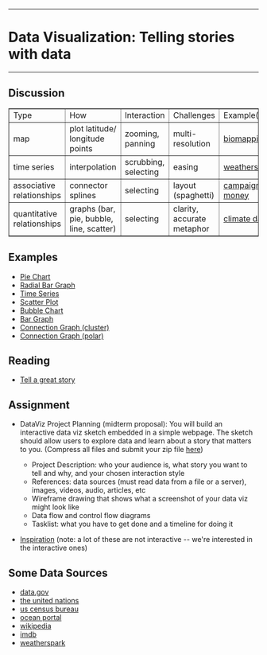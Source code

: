 --------------------------------

# Data Visualization: Telling stories with data
--------------------------------

## Discussion


<table border="1">

<tr><td> Type </td><td> How </td><td> Interaction </td><td> Challenges </td><td> Example(s) </td></tr>

<tr><td> map </td><td> plot latitude/ longitude points </td><td> zooming, panning </td><td> multi-resolution </td><td> <a href="http://www.sf.biomapping.net/map.htm">biomapping</a> </td></tr>

<tr><td> time series </td><td> interpolation </td><td> scrubbing, selecting </td><td> easing </td><td> <a href="http://weatherspark.com">weatherspark</a> </td></tr>

<tr><td> associative relationships </td><td> connector splines </td><td> selecting </td><td> layout (spaghetti) </td><td> <a href="http://www.propublica.org/special/a-tangled-web">campaign money</a> </td></tr>

<tr><td> quantitative relationships </td><td> graphs (bar, pie, bubble, line, scatter) </td><td> selecting </td><td> clarity, accurate metaphor </td><td> <a href="http://www.climateinstitute.org.au/global-climate-leadership-review-2012.html/section/479">climate data</a> </td></tr>

</table>


## Examples
 - [Pie Chart](http://processing.org/learning/basics/piechart.html)
 - [Radial Bar Graph](id/examples.py?page=RadialBarGraph)
 - [Time Series](id/examples.py?page=TimeSeries)
 - [Scatter Plot](id/examples.py?page=ScatterPlot)
 - [Bubble Chart](id/examples.py?page=BubbleChart)
 - [Bar Graph](id/examples.py?page=SmoothBars)
 - [Connection Graph (cluster)](http://www.openprocessing.org/sketch/22525)
 - [Connection Graph (polar)](http://www.openprocessing.org/sketch/34748)

## Reading
 - [Tell a great story](http://flowingdata.com/2008/10/10/great-data-visualization-tells-a-great-story/)


## Assignment
 - DataViz Project Planning (midterm proposal): You will build an interactive data viz sketch embedded in a simple webpage.  The sketch should allow users to explore data and learn about a story that matters to you.  (Compress all files and submit your zip file [here](http://gostudio.ccad.edu/mod/assignment/view.php?id=80284))
    - Project Description: who your audience is, what story you want to tell and why, and your chosen interaction style
    - References: data sources (must read data from a file or a server), images, videos, audio, articles, etc
    - Wireframe drawing that shows what a screenshot of your data viz might look like
    - Data flow and control flow diagrams
    - Tasklist: what you have to get done and a timeline for doing it


 - [Inspiration](http://flowingdata.com/) (note: a lot of these are not interactive -- we're interested in the interactive ones)

## Some Data Sources
 - [data.gov](http://data.gov)
 - [the united nations](http://unstats.un.org/unsd/)
 - [us census bureau](http://www.census.gov/main/www/access.html)
 - [ocean portal](http://www.data.gov/communities/node/237/data_tools/feature)
 - [wikipedia](http://en.wikipedia.org/wiki/Wikipedia:Database_download)
 - [imdb](http://www.imdb.com/interfaces)
 - [weatherspark](http://weatherspark.com/climatetrends/data)
